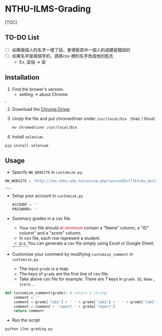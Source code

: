 # NTHU-ILMS-Grading

[TOC]

## TO-DO List

- [ ] 如果兩個人的名字一樣了話，會導致其中一個人的成績是錯誤的
- [ ] 如果名字是兩個字的，請將csv 裡的名字改成他的姓氏
  - Ex. 梁協 -> 梁

## Installation

1. Find the brower's version.
   - setting -> about Chrome

<img src="https://i.imgur.com/O5YRSuc.png" style="zoom:25%;" />

2. Download the [Chrome Driver](https://chromedriver.chromium.org/downloads)

3. Unzip the file and put chromedriver under `/usr/local/bin ` (mac / linux)

   ```bash
   mv chromedriver /usr/local/bin
   ```

4. Install `selenium`.

```bash
pip install selenium
```



## Usage

- Specify `HW_WEBSITE` in `customize.py`.

```python
HW_WEBSITE = 'http://lms.nthu.edu.tw/course.php?courseID=???&f=hw_doclist&hw=???'
```

<img src="https://i.imgur.com/D9yFCQo.png" alt="ilms-page" style="zoom:25%;" />



- Setup your account in `customize.py`

  ```python
  ACCOUNT = ''
  PASSWORD= ''
  ```

  

- Summary grades in a csv file.

  - Your csv file should <font color=#bf2222>at minimum</font> contain a "Name" column, a "ID" column" and a "score" column.
  - In csv file, each row represent a student.
  - p.s. You can generate a csv file simply using Excel or Google Sheet.

  <img src="https://i.imgur.com/DsaUNQD.png" alt="截圖 2020-05-06 上午12.19.08" style="zoom:25%;" />

- Customize your comment by modifying `customize_comment` in `custumize.py`.
  - The input `grade` is a map. 
  - The keys of `grade` are the first line of csv file.
  - Take above csv file for example. There are 7 keys in `grade`. `ID`, `Name` , `score` ...

```python
def customize_comment(grade): # return a string
    comment = ''
    comment = grade['lab1'] + ' ' + grade['lab2'] + ' ' + grade['lab3'] + '\n'
    comment = comment + 'report ' + grade['report']
    return comment

```

- Run the script

```bash
python ilms-grading.py
```

